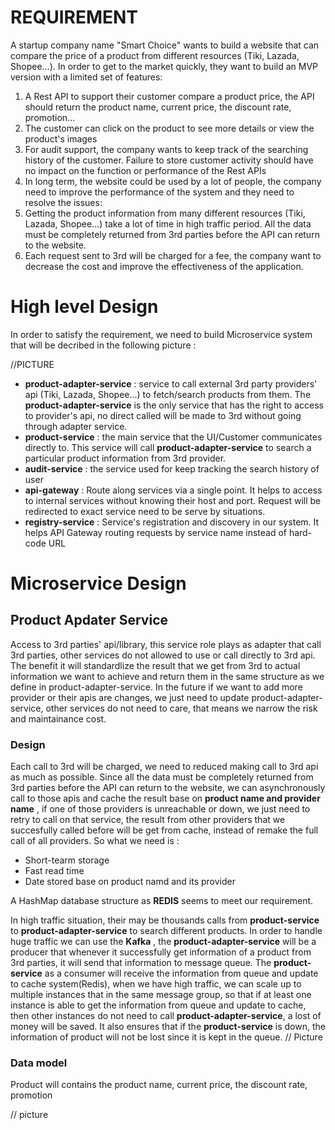 
# REQUIREMENT
A startup company name "Smart Choice" wants to build a website that can compare the
price of a product from different resources (Tiki, Lazada, Shopee...). In order to get to the
market quickly, they want to build an MVP version with a limited set of features:

1. A Rest API to support their customer compare a product price, the API should
return the product name, current price, the discount rate, promotion...
2. The customer can click on the product to see more details or view the product's
images
3. For audit support, the company wants to keep track of the searching history of
the customer. Failure to store customer activity should have no impact on the
function or performance of the Rest APIs
4. In long term, the website could be used by a lot of people, the company need
to improve the performance of the system and they need to resolve the issues:
5. Getting the product information from many different resources (Tiki, Lazada,
Shopee...) take a lot of time in high traffic period. All the data must be
completely returned from 3rd parties before the API can return to the website.
6. Each request sent to 3rd will be charged for a fee, the company want to
decrease the cost and improve the effectiveness of the application.


# High level Design

In order to satisfy the requirement, we need to build Microservice system that will be decribed in the following picture : 

//PICTURE

- **product-adapter-service** : service to call external 3rd party providers' api (Tiki, Lazada, Shopee...) to fetch/search products from them. The **product-adapter-service** is the only service that has the right to access to provider's api, no direct called will be made to 3rd without going through adapter service.
- **product-service** : the main service that the UI/Customer communicates directly to. This service will call **product-adapter-service** to search a particular product information from 3rd provider.
- **audit-service** : the service used for keep tracking the search history of user
- **api-gateway** : Route along services via a single point. It helps to access to internal services without knowing their host and port. Request will be redirected to exact service need to be serve by situations.
- **registry-service** : Service's registration and discovery in our system. It helps API Gateway routing requests by service name instead of hard-code URL


# Microservice Design

## Product Apdater Service

Access to 3rd parties' api/library, this service role plays as adapter that call 3rd parties, other services do not allowed to use or call directly to 3rd api. The benefit it will standardlize the result that we get from 3rd to actual information we want to achieve and return them in the same structure as we define in product-adapter-service. In the future if we want to add more provider or their apis are changes, we just need to update product-adapter-service, other services do not need to care, that means we narrow the risk and maintainance cost.
### Design 

Each call to 3rd will be charged, we need to reduced making call to 3rd api as much as possible. Since all the data must be completely returned from 3rd parties before the API can return to the website, we can asynchronously call to those apis and cache the result base on **product name and provider name** , if one of those providers is unreachable or down, we just need to retry to call on that service, the result from other providers that we succesfully called before will be get from cache, instead of remake the full call of all providers. So what we need is :

- Short-tearm storage
- Fast read time
- Date stored base on product namd and its provider

A HashMap database structure as **REDIS** seems to meet our requirement.

In high traffic situation, their may be thousands calls  from **product-service** to **product-adapter-service** to search different products. In order to handle huge traffic we can use the **Kafka** , the **product-adapter-service** will be a producer that whenever it successfully get information of a product from 3rd parties, it will send that information to message queue. The **product-service** as a consumer will receive the information from queue and update to cache system(Redis), when we have high traffic, we can scale up to multiple instances that in the same message group, so that if at least one instance is able to get the information from queue and update to cache, then other instances do not need to call **product-adapter-service**, a lost of money will be saved. It also ensures that if the **product-service** is down, the information of product will not be lost since it is kept in the queue.
// Picture
### Data model
Product will contains the product name, current price, the discount rate, promotion

// picture





